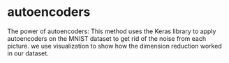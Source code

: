 # autoencoders
The power of autoencoders: This method uses the Keras library to apply autoencoders on the MNIST dataset to get rid of the noise from each picture. we use visualization to show how the dimension reduction worked in our dataset.
